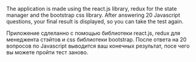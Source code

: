 The application is made using the react.js library, redux for the state manager and the bootstrap css library.
After answering 20 Javascript questions, your final result is displayed, so you can take the test again.

Приложение сдлеланно с помощью библиотеки react.js, redux для менеджента стэйтов и css библиотеки bootstrap.
После ответа на 20 вопросов по Javascript выводится ваш конечных результат, посе чего вы можете пройти тест заново.